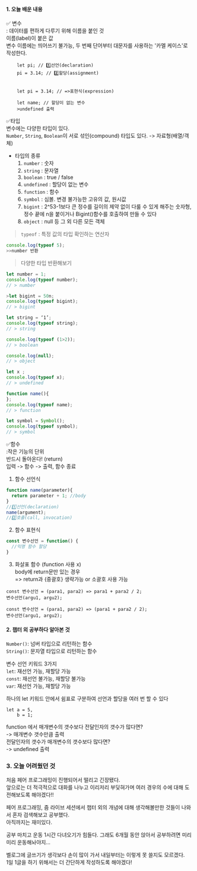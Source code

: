 #### 1. 오늘 배운 내용<br> 

 ✅ 변수<br> 
 : 데이터를 편하게 다루기 위해 이름을 붙인 것<br> 
 이름(label)이 붙은 값<br> 
 변수 이름에는 띄어쓰기 불가능, 두 번째 단어부터 대문자를 사용하는 '카멜 케이스'로 작성한다.<br> 

```
	let pi; // 1️⃣선언(declaration)
	pi = 3.14; // 2️⃣할당(assignment)
    

	let pi = 3.14; // =>표현식(expression)
    
    let name; // 할당이 없는 변수
    >undefined 출력
 ```

✅타입<br> 
변수에는 다양한 타입이 있다.<br> 
```Number```, ```String```, ```Boolean```이 서로 섞인(compound) 타입도 있다. -> 자료형(배열/객체)

* 타입의 종류
	1. `number` : 숫자
	2. ```string``` : 문자열
	3. ```boolean``` : true / false
	4. ```undefined``` : 할당이 없는 변수
	5. ```function``` : 함수
	6. ```symbol``` : 심볼. 변경 불가능한 고유의 값, 원시값
	7. ```bigint``` : 2^53-1보다 큰 정수를 길이의 제약 없이 다룰 수 있게 해주는 숫자형, 정수 끝에 n을 붙이거나 Bigint()함수를 호출하여 만들 수 있다
	8. ```object``` : null 등 그 외 다른 모든 객체

>`typeof` : 특정 값의 타입 확인하는 연산자
```jsx
console.log(typeof 5);
>>number 반환
```

>다양한 타입 반환해보기
```jsx
let number = 1;
console.log(typeof number);
// > number
```
```jsx
>let bigint = 50n;
console.log(typeof bigint);
// > bigint
```
```jsx
let string = ‘1’;
console.log(typeof string);
// > string
```
```jsx
console.log(typeof (1>2));
// > boolean
```
```jsx
console.log(null);
// > object
```
```jsx
let x ;
console.log(typeof x);
// > undefined
```
```jsx
function name(){
};
console.log(typeof name);
// > function
```
```jsx
let symbol = Symbol();
console.log(typeof symbol);
// > symbol
```

✅함수<br> 
:작은 기능의 단위<br> 
반드시 돌아온다! (return)<br> 
입력 -> 함수 -> 출력, 함수 종료<br> 

1. 함수 선언식
```jsx
function name(parameter){
  return parameter + 1; //body
}
//1️⃣선언(declaration)
name(argument);
//2️⃣호출(call, invocation)
```
2. 함수 표현식
```jsx
const 변수선언 = function() {
  //익명 함수 할당
}
```
3. 화살표 함수 (function 사용 x)<br> 
body에 return문만 있는 경우 <br> 
=> return과 {중괄호} 생략가능 or 소괄호 사용 가능<br> 
``` 
const 변수선언 = (para1, para2) => para1 + para2 / 2;
변수선언(argu1, argu2);

const 변수선언 = (para1, para2) => (para1 + para2 / 2);
변수선언(argu1, argu2); 
````


#### 2. 챕터 외 공부하다 알아본 것<br> 
`Number()`: 넘버 타입으로 리턴하는 함수<br> 
`String()`: 문자열 타입으로 리턴하는 함수<br> 

변수 선언 키워드 3가지<br> 
`let`: 재선언 가능, 재할당 가능<br> 
`const`: 재선언 불가능, 재할당 불가능<br> 
`var`: 재선언 가능, 재할당 가능<br> 

하나의 let 키워드 안에서 쉼표로 구분하여 선언과 할당을 여러 번 할 수 있다<br> 
```
let a = 5,
    b = 1;
```

function 에서 매개변수의 갯수보다 전달인자의 갯수가 많다면?<br> 
-> 매개변수 갯수만큼 출력<br> 
전달인자의 갯수가 매개변수의 갯수보다 많다면?<br> 
-> undefined 출력<br> 


### 3. 오늘 어려웠던 것<br> 
처음 페어 프로그래밍이 진행되어서 떨리고 긴장됐다. <br> 
앞으로는 더 적극적으로 대화를 나누고 이리저리 부딪혀가며 여러 경우의 수에 대해 도전해보도록 해야겠다!!<br> 

페어 프로그래밍, 줌 라이브 세션에서 챕터 외의 개념에 대해 생각해볼만한 것들이 나와서 혼자 검색해보고 공부했다.<br> 
아직까지는 재미있다. <br> 

공부 마치고 운동 1시간 다녀오기가 힘들다. 그래도 6개월 동안 앉아서 공부하려면 미리미리 운동해놔야지... <br> 

벨로그에 글쓰기가 생각보다 손이 많이 가서 내일부터는 이렇게 못 쓸지도 모르겠다. <br> 
1일 1글을 하기 위해서는 더 간단하게 작성하도록 해야겠다!<br> 